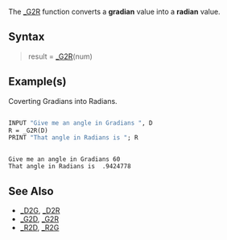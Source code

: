 The [_G2R](_G2R) function converts a **gradian** value into a **radian** value. 

## Syntax

> result = [_G2R](_G2R)(num)

## Example(s)

Coverting Gradians into Radians.

```vb

INPUT "Give me an angle in Gradians ", D
R = _G2R(D)
PRINT "That angle in Radians is "; R

```

```text

Give me an angle in Gradians 60
That angle in Radians is  .9424778

```

## See Also

* [_D2G](_D2G), [_D2R](_D2R)
* [_G2D](_G2D), [_G2R](_G2R)
* [_R2D](_R2D), [_R2G](_R2G)
